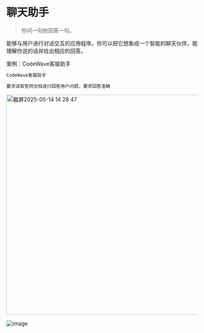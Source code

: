 # 聊天助手

> 你问一句他回答一句。

能够与用户进行对话交互的应用程序。你可以把它想象成一个智能的聊天伙伴，能理解你说的话并给出相应的回答。

案例：CodeWave客服助手

```txt
CodeWave客服助手

要求读取官网文档进行回答用户问题，要求回答准确


```

<img width="581" alt="截屏2025-05-14 14 28 47" src="https://github.com/user-attachments/assets/d7678bcf-6015-4e3a-ad62-6cc79fded110" />

![image](https://github.com/user-attachments/assets/6e3c6235-053a-43e8-b5f7-e66c3e37fadf)
